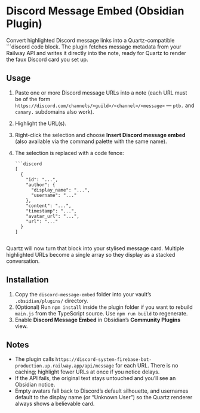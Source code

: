 # Discord Message Embed (Obsidian Plugin)

Convert highlighted Discord message links into a Quartz-compatible ```discord code block. The plugin fetches message metadata from your Railway API and writes it directly into the note, ready for Quartz to render the faux Discord card you set up.

## Usage

1. Paste one or more Discord message URLs into a note (each URL must be of the form `https://discord.com/channels/<guild>/<channel>/<message>` — `ptb.` and `canary.` subdomains also work).
2. Highlight the URL(s).
3. Right-click the selection and choose **Insert Discord message embed** (also available via the command palette with the same name).
4. The selection is replaced with a code fence:

    ```
    ```discord
    [
      {
        "id": "...",
        "author": {
          "display_name": "...",
          "username": "..."
        },
        "content": "...",
        "timestamp": "...",
        "avatar_url": "...",
        "url": "..."
      }
    ]
    ```
    ```

Quartz will now turn that block into your stylised message card. Multiple highlighted URLs become a single array so they display as a stacked conversation.

## Installation

1. Copy the `discord-message-embed` folder into your vault’s `.obsidian/plugins/` directory.
2. (Optional) Run `npm install` inside the plugin folder if you want to rebuild `main.js` from the TypeScript source. Use `npm run build` to regenerate.
3. Enable **Discord Message Embed** in Obsidian’s **Community Plugins** view.

## Notes

- The plugin calls `https://discord-system-firebase-bot-production.up.railway.app/api/message` for each URL. There is no caching; highlight fewer URLs at once if you notice delays.
- If the API fails, the original text stays untouched and you’ll see an Obsidian notice.
- Empty avatars fall back to Discord’s default silhouette, and usernames default to the display name (or “Unknown User”) so the Quartz renderer always shows a believable card.
